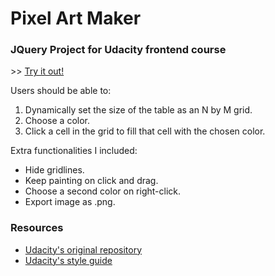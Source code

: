 # Pixel Art Maker
### JQuery Project for Udacity frontend course

\>\> [Try it out!](https://zbianca.github.io/pixel-art-maker/index.html)

Users should be able to:
1. Dynamically set the size of the table as an N by M grid.
1. Choose a color.
1. Click a cell in the grid to fill that cell with the chosen color.

Extra functionalities I included:
- Hide gridlines.
- Keep painting on click and drag.
- Choose a second color on right-click.
- Export image as .png.

### Resources
- [Udacity's original repository](https://github.com/udacity/project-pixel-art-maker-starterdw.de/)
- [Udacity's style guide](http://udacity.github.io/frontend-nanodegree-styleguide/index.html)